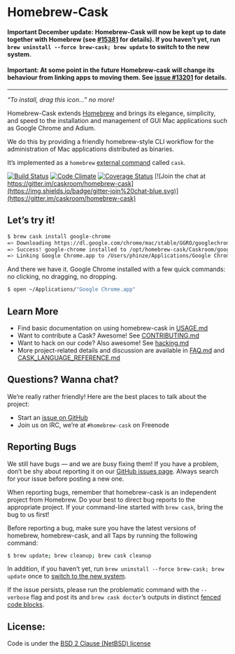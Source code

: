 # Homebrew-Cask

#### Important December update: Homebrew-Cask will now be kept up to date together with Homebrew (see [#15381](https://github.com/caskroom/homebrew-cask/pull/15381) for details). If you haven’t yet, run `brew uninstall --force brew-cask; brew update` to switch to the new system.

#### Important: At some point in the future Homebrew-cask will change its behaviour from linking apps to moving them. See [issue #13201](https://github.com/caskroom/homebrew-cask/issues/13201) for details.
---

_“To install, drag this icon…” no more!_

Homebrew-Cask extends [Homebrew](http://brew.sh) and brings its elegance, simplicity, and speed to the installation and management of GUI Mac applications such as Google Chrome and Adium.

We do this by providing a friendly homebrew-style CLI workflow for the administration of Mac applications distributed as binaries.

It’s implemented as a `homebrew` [external command](https://github.com/Homebrew/homebrew/blob/master/share/doc/homebrew/External-Commands.md) called `cask`.

[![Build Status](https://img.shields.io/travis/caskroom/homebrew-cask/master.svg)](https://travis-ci.org/caskroom/homebrew-cask)
[![Code Climate](https://img.shields.io/codeclimate/github/caskroom/homebrew-cask.svg)](https://codeclimate.com/github/caskroom/homebrew-cask)
[![Coverage Status](https://img.shields.io/coveralls/caskroom/homebrew-cask.svg)](https://coveralls.io/r/caskroom/homebrew-cask)
[![Join the chat at https://gitter.im/caskroom/homebrew-cask](https://img.shields.io/badge/gitter-join%20chat-blue.svg)](https://gitter.im/caskroom/homebrew-cask)

## Let’s try it!

```bash
$ brew cask install google-chrome
=> Downloading https://dl.google.com/chrome/mac/stable/GGRO/googlechrome.dmg
=> Success! google-chrome installed to /opt/homebrew-cask/Caskroom/google-chrome/stable-channel
=> Linking Google Chrome.app to /Users/phinze/Applications/Google Chrome.app
```

And there we have it. Google Chrome installed with a few quick commands: no clicking, no dragging, no dropping.

```bash
$ open ~/Applications/"Google Chrome.app"
```

## Learn More

* Find basic documentation on using homebrew-cask in [USAGE.md](USAGE.md)
* Want to contribute a Cask? Awesome! See [CONTRIBUTING.md](CONTRIBUTING.md)
* Want to hack on our code? Also awesome! See [hacking.md](doc/hacking.md)
* More project-related details and discussion are available in [FAQ.md](doc/FAQ.md) and [CASK_LANGUAGE_REFERENCE.md](doc/CASK_LANGUAGE_REFERENCE.md)

## Questions? Wanna chat?

We’re really rather friendly! Here are the best places to talk about the project:

* Start an [issue on GitHub](https://github.com/caskroom/homebrew-cask/issues/new)
* Join us on IRC, we’re at `#homebrew-cask` on Freenode

## Reporting Bugs

We still have bugs — and we are busy fixing them!  If you have a problem, don’t be shy about reporting it on our [GitHub issues page](https://github.com/caskroom/homebrew-cask/issues?state=open). Always search for your issue before posting a new one.

When reporting bugs, remember that homebrew-cask is an independent project from Homebrew. Do your best to direct bug reports to the appropriate project. If your command-line started with `brew cask`, bring the bug to us first!

Before reporting a bug, make sure you have the latest versions of homebrew, homebrew-cask, and all Taps by running the following command:

```bash
$ brew update; brew cleanup; brew cask cleanup
```

In addition, if you haven’t yet, run `brew uninstall --force brew-cask; brew update` once to [switch to the new system](https://github.com/caskroom/homebrew-cask#important-december-update-homebrew-cask-will-now-be-kept-up-to-date-together-with-homebrew-see-15381-for-details-if-you-havent-yet-run-brew-uninstall---force-brew-cask-brew-update-to-switch-to-the-new-system).

If the issue persists, please run the problematic command with the `--verbose` flag and post its and `brew cask doctor`’s outputs in distinct [fenced code blocks](https://help.github.com/articles/github-flavored-markdown/#fenced-code-blocks).

## License:
Code is under the [BSD 2 Clause (NetBSD) license](LICENSE)
